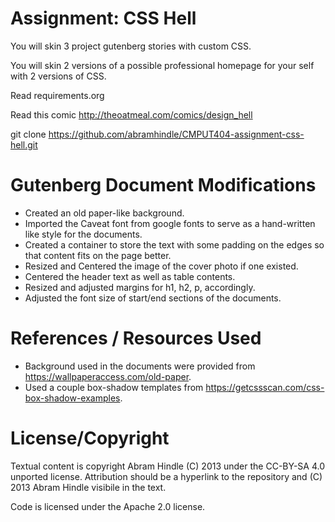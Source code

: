 Assignment: CSS Hell
====================

You will skin 3 project gutenberg stories with custom CSS.

You will skin 2 versions of a possible professional homepage for your
self with 2 versions of CSS.

Read requirements.org

Read this comic http://theoatmeal.com/comics/design_hell

git clone https://github.com/abramhindle/CMPUT404-assignment-css-hell.git

Gutenberg Document Modifications
=================
- Created an old paper-like background.
- Imported the Caveat font from google fonts to serve as a hand-written like style for the documents.
- Created a container to store the text with some padding on the edges so that content fits on the page better.
- Resized and Centered the image of the cover photo if one existed.
- Centered the header text as well as table contents.
- Resized and adjusted margins for h1, h2, p, accordingly.
- Adjusted the font size of start/end sections of the documents.

References / Resources Used
=================
- Background used in the documents were provided from https://wallpaperaccess.com/old-paper.
- Used a couple box-shadow templates from https://getcssscan.com/css-box-shadow-examples.

License/Copyright
=================

Textual content is copyright Abram Hindle (C) 2013 under the CC-BY-SA
4.0 unported license. Attribution should be a hyperlink to the
repository and (C) 2013 Abram Hindle visibile in the text.

Code is licensed under the Apache 2.0 license.


